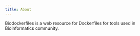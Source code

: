 ```yaml
---
title: About
---
```


Biodockerfiles is a web resource for Dockerfiles for tools used in Bioinformatics community.
